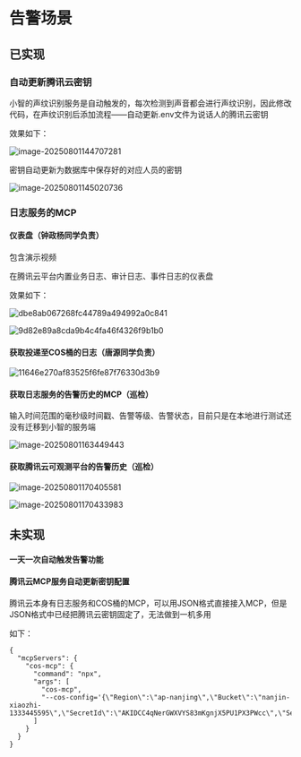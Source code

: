 # 告警场景

## 已实现

### 自动更新腾讯云密钥

小智的声纹识别服务是自动触发的，每次检测到声音都会进行声纹识别，因此修改代码，在声纹识别后添加流程——自动更新.env文件为说话人的腾讯云密钥

效果如下：

![image-20250801144707281](./8%E6%9C%881%E6%97%A5%E8%AE%B0%E5%BD%95.assets/image-20250801144707281-1754030828383-1.png)

密钥自动更新为数据库中保存好的对应人员的密钥

![image-20250801145020736](./8%E6%9C%881%E6%97%A5%E8%AE%B0%E5%BD%95.assets/image-20250801145020736-1754031022278-3.png)

### 日志服务的MCP

#### 仪表盘（钟政杨同学负责）

包含演示视频

在腾讯云平台内置业务日志、审计日志、事件日志的仪表盘

效果如下：

![dbe8ab067268fc44789a494992a0c841](./8%E6%9C%881%E6%97%A5%E8%AE%B0%E5%BD%95.assets/dbe8ab067268fc44789a494992a0c841-1754031697858-6.png)

![9d82e89a8cda9b4c4fa46f4326f9b1b0](./8%E6%9C%881%E6%97%A5%E8%AE%B0%E5%BD%95.assets/9d82e89a8cda9b4c4fa46f4326f9b1b0-1754038189656-4.png)

#### 获取投递至COS桶的日志（唐源同学负责）

![11646e270af83525f6fe87f76330d3b9](./8%E6%9C%881%E6%97%A5%E8%AE%B0%E5%BD%95.assets/11646e270af83525f6fe87f76330d3b9-1754038894045-7-1754039176119-13.png)

#### 获取日志服务的告警历史的MCP（巡检）

输入时间范围的毫秒级时间戳、告警等级、告警状态，目前只是在本地进行测试还没有迁移到小智的服务端

![image-20250801163449443](./8%E6%9C%881%E6%97%A5%E8%AE%B0%E5%BD%95.assets/image-20250801163449443-1754037290528-1.png)





#### 获取腾讯云可观测平台的告警历史（巡检）





![image-20250801170405581](./8%E6%9C%881%E6%97%A5%E8%AE%B0%E5%BD%95.assets/image-20250801170405581-1754039046782-9.png)

![image-20250801170433983](./8%E6%9C%881%E6%97%A5%E8%AE%B0%E5%BD%95.assets/image-20250801170433983-1754039074926-11.png)



## 未实现

#### 一天一次自动触发告警功能

#### 腾讯云MCP服务自动更新密钥配置

腾讯云本身有日志服务和COS桶的MCP，可以用JSON格式直接接入MCP，但是JSON格式中已经把腾讯云密钥固定了，无法做到一机多用

如下：

```
{
  "mcpServers": {
    "cos-mcp": {
      "command": "npx",
      "args": [
        "cos-mcp",
        "--cos-config='{\"Region\":\"ap-nanjing\",\"Bucket\":\"nanjin-xiaozhi-1333445595\",\"SecretId\":\"AKIDCC4qNerGWXVYS83mKgnjX5PU1PX3PWcc\",\"SecretKey\":\"mLjtqZ4OX5RZT9crBLLBnIaeU7UmwY8Z\",\"DatasetName\":\"\"}'"
      ]
    }
  }
}
```
